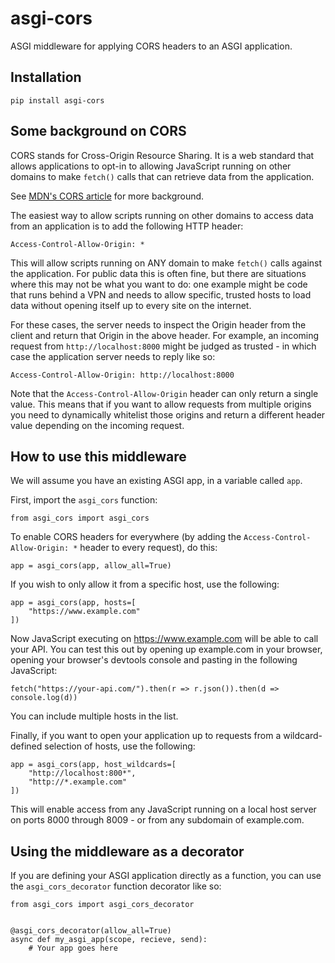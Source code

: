 # asgi-cors

ASGI middleware for applying CORS headers to an ASGI application.

## Installation

    pip install asgi-cors

## Some background on CORS

CORS stands for Cross-Origin Resource Sharing. It is a web standard that allows applications to opt-in to allowing JavaScript running on other domains to make `fetch()` calls that can retrieve data from the application.

See [MDN's CORS article](https://developer.mozilla.org/en-US/docs/Web/HTTP/CORS) for more background.

The easiest way to allow scripts running on other domains to access data from an application is to add the following HTTP header:

    Access-Control-Allow-Origin: *

This will allow scripts running on ANY domain to make `fetch()` calls against the application. For public data this is often fine, but there are situations where this may not be what you want to do: one example might be code that runs behind a VPN and needs to allow specific, trusted hosts to load data without opening itself up to every site on the internet.

For these cases, the server needs to inspect the Origin header from the client and return that Origin in the above header. For example, an incoming request from `http://localhost:8000` might be judged as trusted - in which case the application server needs to reply like so:

    Access-Control-Allow-Origin: http://localhost:8000

Note that the `Access-Control-Allow-Origin` header can only return a single value. This means that if you want to allow requests from multiple origins you need to dynamically whitelist those origins and return a different header value depending on the incoming request.

## How to use this middleware

We will assume you have an existing ASGI app, in a variable called `app`.

First, import the `asgi_cors` function:

    from asgi_cors import asgi_cors

To enable CORS headers for everywhere (by adding the `Access-Control-Allow-Origin: *` header to every request), do this:

    app = asgi_cors(app, allow_all=True)

If you wish to only allow it from a specific host, use the following:

    app = asgi_cors(app, hosts=[
        "https://www.example.com"
    ])

Now JavaScript executing on https://www.example.com will be able to call your API. You can test this out by opening up example.com in your browser, opening your browser's devtools console and pasting in the following JavaScript:

    fetch("https://your-api.com/").then(r => r.json()).then(d => console.log(d))

You can include multiple hosts in the list.

Finally, if you want to open your application up to requests from a wildcard-defined selection of hosts, use the following:

    app = asgi_cors(app, host_wildcards=[
        "http://localhost:800*",
        "http://*.example.com"
    ])

This will enable access from any JavaScript running on a local host server on ports 8000 through 8009 - or from any subdomain of example.com.

## Using the middleware as a decorator

If you are defining your ASGI application directly as a function, you can use the `asgi_cors_decorator` function decorator like so:

    from asgi_cors import asgi_cors_decorator


    @asgi_cors_decorator(allow_all=True)
    async def my_asgi_app(scope, recieve, send):
        # Your app goes here
